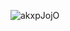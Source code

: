 ![akxpJojO](https://user-images.githubusercontent.com/118684017/202919145-93b839a4-5cae-4ea5-a802-cae64451d6a8.gif)
